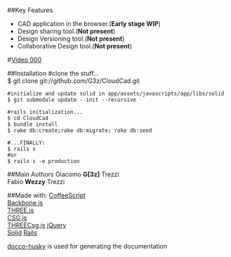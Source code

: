 ##Key Features
- CAD application in the browser.(**Early stage WIP**)  
- Design sharing tool.(**Not present**)  
- Design Versioning tool.(**Not present**)  
- Collaborative Design tool.(**Not present**)  

#[Video 000](http://www.youtube.com/watch?v=1vnIxy5GMro)

##Installation
	#clone the stuff...  
    $ git clone git://github.com/G3z/CloudCad.git  
    
    #initialize and update solid in app/assets/javascripts/app/libs/solid  
    $ git submodule update --init --recursive 
    
    #rails initialization...  
    $ cd CloudCad  
    $ bundle install  
    $ rake db:create;rake db:migrate; rake db:seed  
	
    #...FINALLY:
    $ rails s
    #or
    $ rails s -e production
    

##Main Authors
Giacomo **G[3z]** Trezzi  
Fabio **Wezzy** Trezzi

##Made with:
[CoffeeScript](http://jashkenas.github.com/coffee-script/)  
[Backbone.js](http://documentcloud.github.com/backbone/)  
[THREE.js](https://github.com/mrdoob/three.js/)  
[CSG.js](https://github.com/evanw/csg.js)  
[THREECsg.js](http://chandler.prallfamily.com/2011/12/constructive-solid-geometry-with-three-js/)
[jQuery](http://www.jquery.com)  
[Solid](https://github.com/wezzy/solid)
[Rails](http://rubyonrails.org/ )  

[docco-husky](https://github.com/mbrevoort/docco-husky) is used for generating the documentation